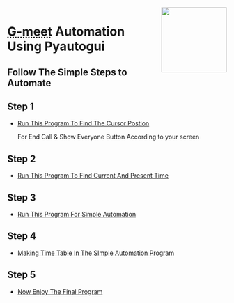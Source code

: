 <img src="https://image.flaticon.com/icons/png/512/2913/2913992.png" align="right" width="150" align="right" />
<h1 align="left"><b><abbr title = "Google Meet">G-meet</abbr> Automation Using Pyautogui</b></h1>

## <b>Follow The Simple Steps to Automate</b>

## Step 1 
- [Run This Program To Find The Cursor Postion]()
    <p>For End Call & Show Everyone Button According to your screen</p>

## Step 2 
- [Run This Program To Find Current And Present Time]()

## Step 3 
- [Run This Program For Simple Automation]()

## Step 4
- [Making Time Table In The SImple Automation Program]()

## Step 5
- [Now Enjoy The Final Program]()